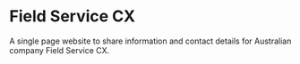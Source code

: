 # Field Service CX

A single page website to share information and contact details for Australian company Field Service CX.
